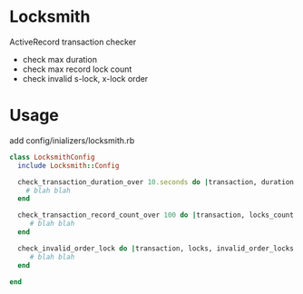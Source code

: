 # Locksmith

ActiveRecord transaction checker

* check max duration
* check max record lock count
* check invalid s-lock, x-lock order
 
# Usage

add config/inializers/locksmith.rb

```ruby
class LocksmithConfig
  include Locksmith::Config

  check_transaction_duration_over 10.seconds do |transaction, duration|
    # blah blah    
  end

  check_transaction_record_count_over 100 do |transaction, locks_count|
     # blah blah    
  end

  check_invalid_order_lock do |transaction, locks, invalid_order_locks|
     # blah blah    
  end

end
```
